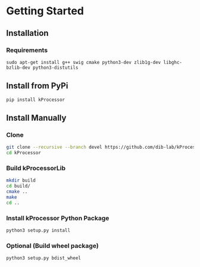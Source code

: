 # Getting Started

## Installation  

### Requirements

`sudo apt-get install g++ swig cmake python3-dev zlib1g-dev libghc-bzlib-dev python3-distutils`

## Install from PyPi

`pip install kProcessor`

## Install Manually

### Clone

```bash
git clone --recursive --branch devel https://github.com/dib-lab/kProcessor.git kProcessor
cd kProcessor
```

### Build kProcessorLib

```bash
mkdir build
cd build/
cmake ..
make
cd ..
```

### Install kProcessor Python Package

```bash
python3 setup.py install
```

### Optional (Build wheel package)

```bash
python3 setup.py bdist_wheel
```

